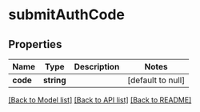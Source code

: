 # submitAuthCode

## Properties
Name | Type | Description | Notes
------------ | ------------- | ------------- | -------------
**code** | **string** |  | [default to null]

[[Back to Model list]](../README.md#documentation-for-models) [[Back to API list]](../README.md#documentation-for-api-endpoints) [[Back to README]](../README.md)


